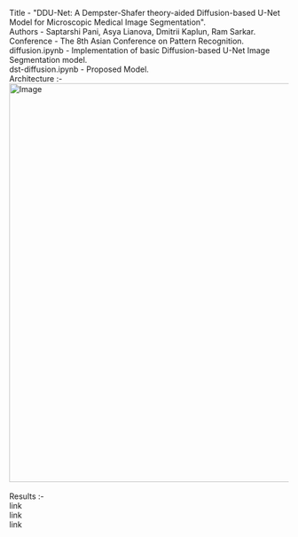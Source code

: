 Title - "DDU-Net: A Dempster-Shafer theory-aided Diffusion-based U-Net Model for Microscopic Medical Image Segmentation". <br />
Authors - Saptarshi Pani, Asya Lianova, Dmitrii Kaplun, Ram Sarkar. <br />
Conference - The 8th Asian Conference on Pattern Recognition. <br />
diffusion.ipynb - Implementation of basic Diffusion-based U-Net Image Segmentation model. <br />
dst-diffusion.ipynb - Proposed Model. <br />
Architecture :- <br />
<img width="1280" height="720" alt="Image" src="https://github.com/user-attachments/assets/919078a3-fbd0-4a0e-85df-501d7c9d88eb" />
<br /><br />
Results :- <br />
link <br />
link <br />
link
